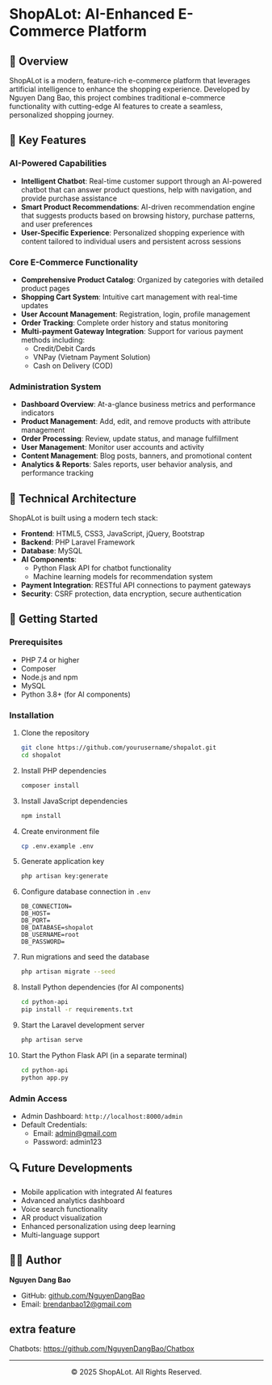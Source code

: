 # ShopALot: AI-Enhanced E-Commerce Platform


## 📌 Overview

ShopALot is a modern, feature-rich e-commerce platform that leverages artificial intelligence to enhance the shopping experience. Developed by Nguyen Dang Bao, this project combines traditional e-commerce functionality with cutting-edge AI features to create a seamless, personalized shopping journey.

## 🚀 Key Features

### AI-Powered Capabilities

- **Intelligent Chatbot**: Real-time customer support through an AI-powered chatbot that can answer product questions, help with navigation, and provide purchase assistance
- **Smart Product Recommendations**: AI-driven recommendation engine that suggests products based on browsing history, purchase patterns, and user preferences
- **User-Specific Experience**: Personalized shopping experience with content tailored to individual users and persistent across sessions

### Core E-Commerce Functionality

- **Comprehensive Product Catalog**: Organized by categories with detailed product pages
- **Shopping Cart System**: Intuitive cart management with real-time updates
- **User Account Management**: Registration, login, profile management
- **Order Tracking**: Complete order history and status monitoring
- **Multi-payment Gateway Integration**: Support for various payment methods including:
  - Credit/Debit Cards
  - VNPay (Vietnam Payment Solution)
  - Cash on Delivery (COD)

### Administration System

- **Dashboard Overview**: At-a-glance business metrics and performance indicators
- **Product Management**: Add, edit, and remove products with attribute management
- **Order Processing**: Review, update status, and manage fulfillment
- **User Management**: Monitor user accounts and activity
- **Content Management**: Blog posts, banners, and promotional content
- **Analytics & Reports**: Sales reports, user behavior analysis, and performance tracking

## 🔧 Technical Architecture

ShopALot is built using a modern tech stack:

- **Frontend**: HTML5, CSS3, JavaScript, jQuery, Bootstrap
- **Backend**: PHP Laravel Framework
- **Database**: MySQL
- **AI Components**:
  - Python Flask API for chatbot functionality
  - Machine learning models for recommendation system
- **Payment Integration**: RESTful API connections to payment gateways
- **Security**: CSRF protection, data encryption, secure authentication

## 🚦 Getting Started

### Prerequisites

- PHP 7.4 or higher
- Composer
- Node.js and npm
- MySQL
- Python 3.8+ (for AI components)

### Installation

1. Clone the repository
   ```bash
   git clone https://github.com/yourusername/shopalot.git
   cd shopalot
   ```

2. Install PHP dependencies
   ```bash
   composer install
   ```

3. Install JavaScript dependencies
   ```bash
   npm install
   ```

4. Create environment file
   ```bash
   cp .env.example .env
   ```

5. Generate application key
   ```bash
   php artisan key:generate
   ```

6. Configure database connection in `.env`
   ```
   DB_CONNECTION=
   DB_HOST=
   DB_PORT=
   DB_DATABASE=shopalot
   DB_USERNAME=root
   DB_PASSWORD=
   ```

7. Run migrations and seed the database
   ```bash
   php artisan migrate --seed
   ```

8. Install Python dependencies (for AI components)
   ```bash
   cd python-api
   pip install -r requirements.txt
   ```

9. Start the Laravel development server
   ```bash
   php artisan serve
   ```

10. Start the Python Flask API (in a separate terminal)
    ```bash
    cd python-api
    python app.py
    ```

### Admin Access

- Admin Dashboard: `http://localhost:8000/admin`
- Default Credentials:
  - Email: admin@gmail.com
  - Password: admin123

## 🔍 Future Developments

- Mobile application with integrated AI features
- Advanced analytics dashboard
- Voice search functionality
- AR product visualization
- Enhanced personalization using deep learning
- Multi-language support

## 👨‍💻 Author

**Nguyen Dang Bao**
- GitHub: [github.com/NguyenDangBao](https://github.com/NguyenDangBao)
- Email: brendanbao12@gmail.com

## extra feature

Chatbots: https://github.com/NguyenDangBao/Chatbox

---

<div align="center">
  © 2025 ShopALot. All Rights Reserved.
</div>
